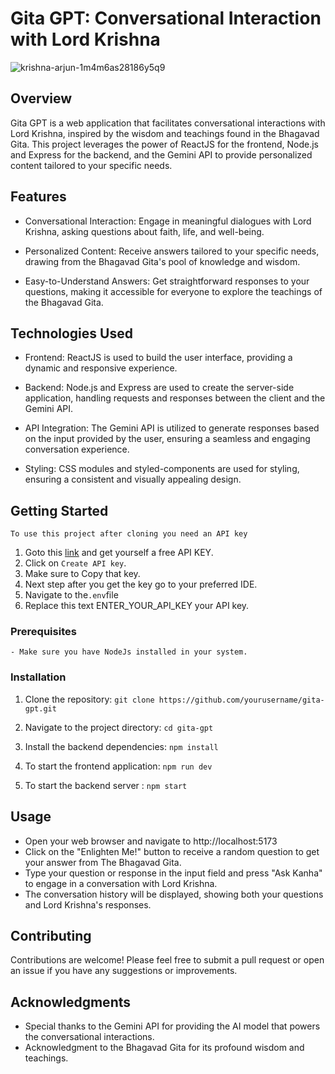 # Gita GPT: Conversational Interaction with Lord Krishna

![krishna-arjun-1m4m6as28186y5q9](https://github.com/POBOROJO/GITA-GPT/assets/94280580/b3b167ad-1149-442c-b817-c40652cdf0c3)

## Overview
Gita GPT is a web application that facilitates conversational interactions with Lord Krishna, inspired by the wisdom and teachings found in the Bhagavad Gita. This project leverages the power of ReactJS for the frontend, Node.js and Express for the backend, and the Gemini API to provide personalized content tailored to your specific needs.

## Features
- Conversational Interaction: Engage in meaningful dialogues with Lord Krishna, asking questions about faith, life, and well-being.

- Personalized Content: Receive answers tailored to your specific needs, drawing from the Bhagavad Gita's pool of knowledge and wisdom.

- Easy-to-Understand Answers: Get straightforward responses to your questions, making it accessible for everyone to explore the teachings  of the Bhagavad Gita.

## Technologies Used
- Frontend: ReactJS is used to build the user interface, providing a dynamic and responsive experience.

- Backend: Node.js and Express are used to create the server-side application, handling requests and responses between the client and the  Gemini API.

- API Integration: The Gemini API is utilized to generate responses based on the input provided by the user, ensuring a seamless and engaging conversation experience.

- Styling: CSS modules and styled-components are used for styling, ensuring a consistent and visually appealing design.

## Getting Started
    To use this project after cloning you need an API key 

1. Goto this [link](https://aistudio.google.com/app/apikey) and get yourself a free API KEY.
2. Click on `Create API key`.
3. Make sure to Copy that key.
4. Next step after you get the key go to your preferred IDE.
5. Navigate to the`.env`file
6. Replace this text ENTER_YOUR_API_KEY your API key.

### Prerequisites
    - Make sure you have NodeJs installed in your system.

### Installation

1. Clone the repository: `git clone https://github.com/yourusername/gita-gpt.git`

2. Navigate to the project directory: `cd gita-gpt`

3. Install the backend dependencies: `npm install`

4. To start the frontend application: `npm run dev`

5. To start the backend server : `npm start`

## Usage
- Open your web browser and navigate to http://localhost:5173
- Click on the "Enlighten Me!" button to receive a random question to get your answer from The Bhagavad Gita.
- Type your question or response in the input field and press "Ask Kanha" to engage in a conversation with Lord Krishna.
- The conversation history will be displayed, showing both your questions and Lord Krishna's responses.

## Contributing
Contributions are welcome! Please feel free to submit a pull request or open an issue if you have any suggestions or improvements.

## Acknowledgments
- Special thanks to the Gemini API for providing the AI model that powers the conversational interactions.
- Acknowledgment to the Bhagavad Gita for its profound wisdom and teachings.
